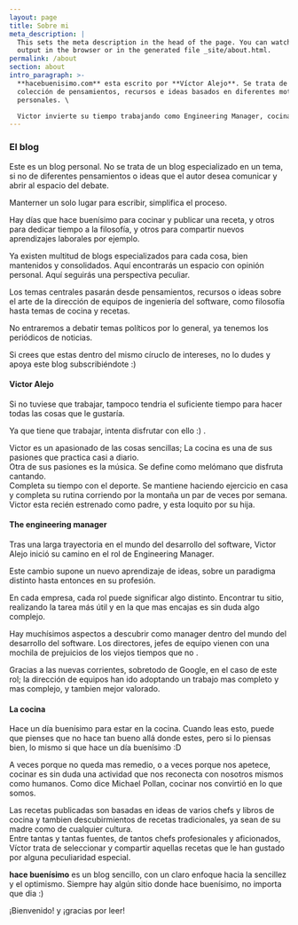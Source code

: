 ```yaml
---
layout: page
title: Sobre mi
meta_description: |
  This sets the meta description in the head of the page. You can watch the 
  output in the browser or in the generated file _site/about.html.
permalink: /about
section: about
intro_paragraph: >-
  **hacebuenisimo.com** esta escrito por **Víctor Alejo**. Se trata de una
  colección de pensamientos, recursos e ideas basados en diferentes motivaciones
  personales. \

  Victor invierte su tiempo trabajando como Engineering Manager, cocinando, pasando el tiempo con su hija y amigos, y pensando mucho en pequeñas cosas.
---
```

### El blog

Este es un blog personal. No se trata de un blog especializado en un tema, si no de diferentes pensamientos o ideas que el autor desea comunicar y abrir al espacio del debate.  

Manterner un solo lugar para escribir, simplifica el proceso.

Hay días que hace buenísimo para cocinar y publicar una receta, y otros para dedicar tiempo a la filosofía, y otros para compartir nuevos aprendizajes laborales por ejemplo. 

Ya existen multitud de blogs especializados para cada cosa, bien mantenidos y consolidados.  Aquí encontrarás un espacio con opinión personal. Aquí seguirás una perspectiva peculiar. 

Los temas centrales pasarán desde pensamientos, recursos o ideas sobre el arte de la dirección de equipos de ingeniería del software, como filosofía hasta temas de cocina y recetas.  

No entraremos a debatir temas políticos por lo general, ya tenemos los periódicos de noticias. 

Si crees que estas dentro del mismo círuclo de intereses, no lo dudes y apoya este blog subscribiéndote :) 

#### Victor Alejo 

Si no tuviese que trabajar, tampoco tendria el suficiente tiempo para hacer todas las cosas que le gustaría. 

Ya que tiene que trabajar, intenta disfrutar con ello :) . 

Victor es un apasionado de las cosas sencillas;  La cocina es una de sus pasiones que practica casi a diario. \
Otra de sus pasiones es la música. Se define como melómano que disfruta cantando.  \
Completa su tiempo con el deporte. Se mantiene haciendo ejercicio en casa y completa su rutina corriendo por la montaña un par de veces por semana. \
Victor esta recién estrenado como padre, y esta loquito por su hija.  

#### The engineering manager

Tras una larga trayectoria en el mundo del desarrollo del software, Victor Alejo inició su camino en el rol de Engineering Manager.

Este cambio supone un nuevo aprendizaje de ideas, sobre un paradigma distinto hasta entonces en su profesión. 

En cada empresa, cada rol puede significar algo distinto. Encontrar tu sitio, realizando la tarea más útil y en la que mas encajas es sin duda algo complejo. 

Hay muchísimos aspectos a descubrir como manager dentro del mundo del desarrollo del software. Los directores, jefes de equipo vienen con una mochila de prejuicios de los viejos tiempos que no . 

Gracias a las nuevas corrientes, sobretodo de Google, en el caso de este rol; la dirección de equipos han ido adoptando un trabajo mas completo y mas complejo, y tambien mejor valorado.

#### La cocina

Hace un día buenísimo para estar en la cocina.  Cuando leas esto, puede que pienses que no hace tan bueno allá donde estes, pero si lo piensas bien, lo mismo si que hace un día buenísimo :D 

A veces porque no queda mas remedio, o a veces porque nos apetece, cocinar es sin duda una actividad que nos reconecta con nosotros mismos como humanos. Como dice Michael Pollan, cocinar nos convirtió en lo que somos.

Las recetas publicadas son basadas en ideas de varios chefs y libros de cocina y tambien descubirmientos de recetas tradicionales, ya sean de su madre como de cualquier cultura. \
Entre tantas y tantas fuentes, de tantos chefs profesionales y aficionados, Víctor trata de seleccionar y compartir aquellas recetas que le han gustado por alguna peculiaridad especial. 

**hace buenísimo** es un blog sencillo, con un claro enfoque hacia la sencillez y el optimismo.  Siempre hay algún sitio donde hace buenísimo, no importa que dia :) 

¡Bienvenido! y ¡gracias por leer!